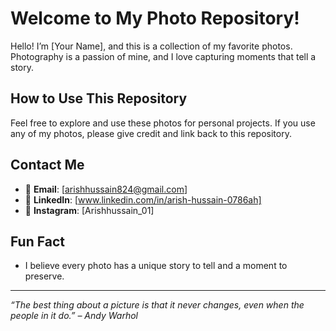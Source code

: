 # Welcome to My Photo Repository!

Hello! I’m [Your Name], and this is a collection of my favorite photos. Photography is a passion of mine, and I love capturing moments that tell a story.



## How to Use This Repository
Feel free to explore and use these photos for personal projects. If you use any of my photos, please give credit and link back to this repository.

## Contact Me
- 📧 **Email**: [arishhussain824@gmail.com]
- 💼 **LinkedIn**: [www.linkedin.com/in/arish-hussain-0786ah]
- 📸 **Instagram**: [Arishhussain_01]

## Fun Fact
- I believe every photo has a unique story to tell and a moment to preserve.

---

_“The best thing about a picture is that it never changes, even when the people in it do.” – Andy Warhol_
